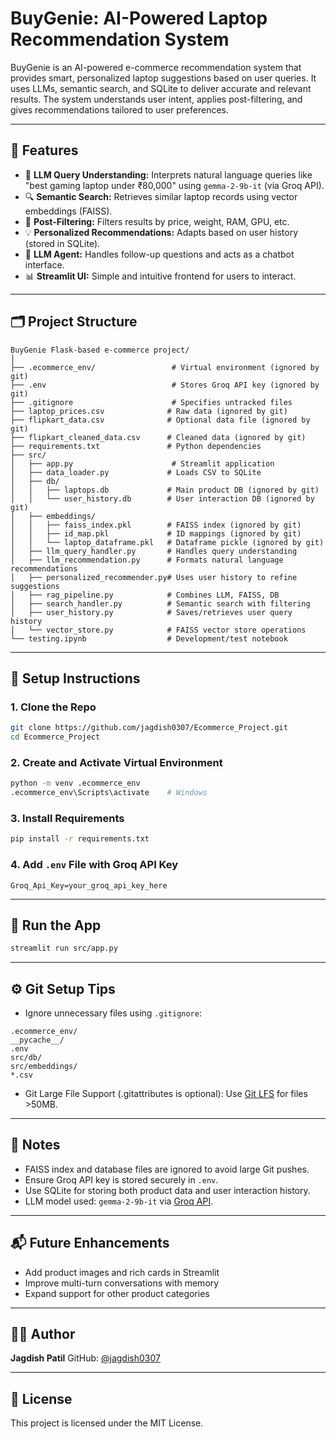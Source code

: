 # BuyGenie: AI-Powered Laptop Recommendation System

BuyGenie is an AI-powered e-commerce recommendation system that provides smart, personalized laptop suggestions based on user queries. It uses LLMs, semantic search, and SQLite to deliver accurate and relevant results. The system understands user intent, applies post-filtering, and gives recommendations tailored to user preferences.

---

## 🚀 Features

* 🧠 **LLM Query Understanding:** Interprets natural language queries like "best gaming laptop under ₹80,000" using `gemma-2-9b-it` (via Groq API).
* 🔍 **Semantic Search:** Retrieves similar laptop records using vector embeddings (FAISS).
* 🧾 **Post-Filtering:** Filters results by price, weight, RAM, GPU, etc.
* 💡 **Personalized Recommendations:** Adapts based on user history (stored in SQLite).
* 🤖 **LLM Agent:** Handles follow-up questions and acts as a chatbot interface.
* 📊 **Streamlit UI:** Simple and intuitive frontend for users to interact.

---

## 🗂️ Project Structure

```
BuyGenie Flask-based e-commerce project/
│
├── .ecommerce_env/                 # Virtual environment (ignored by git)
├── .env                            # Stores Groq API key (ignored by git)
├── .gitignore                      # Specifies untracked files
├── laptop_prices.csv              # Raw data (ignored by git)
├── flipkart_data.csv              # Optional data file (ignored by git)
├── flipkart_cleaned_data.csv      # Cleaned data (ignored by git)
├── requirements.txt               # Python dependencies
├── src/
│   ├── app.py                      # Streamlit application
│   ├── data_loader.py             # Loads CSV to SQLite
│   ├── db/
│   │   ├── laptops.db             # Main product DB (ignored by git)
│   │   └── user_history.db        # User interaction DB (ignored by git)
│   ├── embeddings/
│   │   ├── faiss_index.pkl        # FAISS index (ignored by git)
│   │   ├── id_map.pkl             # ID mappings (ignored by git)
│   │   └── laptop_dataframe.pkl   # Dataframe pickle (ignored by git)
│   ├── llm_query_handler.py       # Handles query understanding
│   ├── llm_recommendation.py      # Formats natural language recommendations
│   ├── personalized_recommender.py# Uses user history to refine suggestions
│   ├── rag_pipeline.py            # Combines LLM, FAISS, DB
│   ├── search_handler.py          # Semantic search with filtering
│   ├── user_history.py            # Saves/retrieves user query history
│   └── vector_store.py            # FAISS vector store operations
└── testing.ipynb                  # Development/test notebook
```

---

## 🔧 Setup Instructions

### 1. Clone the Repo

```bash
git clone https://github.com/jagdish0307/Ecommerce_Project.git
cd Ecommerce_Project
```

### 2. Create and Activate Virtual Environment

```bash
python -m venv .ecommerce_env
.ecommerce_env\Scripts\activate    # Windows
```

### 3. Install Requirements

```bash
pip install -r requirements.txt
```

### 4. Add `.env` File with Groq API Key

```
Groq_Api_Key=your_groq_api_key_here
```

---

## 🧪 Run the App

```bash
streamlit run src/app.py
```

---

## ⚙️ Git Setup Tips

* Ignore unnecessary files using `.gitignore`:

```
.ecommerce_env/
__pycache__/
.env
src/db/
src/embeddings/
*.csv
```

* Git Large File Support (.gitattributes is optional): Use [Git LFS](https://git-lfs.github.com/) for files >50MB.

---

## 📌 Notes

* FAISS index and database files are ignored to avoid large Git pushes.
* Ensure Groq API key is stored securely in `.env`.
* Use SQLite for storing both product data and user interaction history.
* LLM model used: `gemma-2-9b-it` via [Groq API](https://console.groq.com/).

---

## 📬 Future Enhancements

* Add product images and rich cards in Streamlit
* Improve multi-turn conversations with memory
* Expand support for other product categories

---

## 🧑‍💻 Author

**Jagdish Patil**
GitHub: [@jagdish0307](https://github.com/jagdish0307)

---

## 📄 License

This project is licensed under the MIT License.
